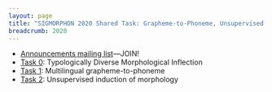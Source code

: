 ```yaml
---
layout: page
title: "SIGMORPHON 2020 Shared Task: Grapheme-to-Phoneme, Unsupervised Induction of Morphology, and Typologically Diverse Morphological Inflection"
breadcrumb: 2020
---
```


<!-- - [Registration ↪](https://forms.gle/PFB34pcFHzMfAtQx7) (You must register before test data are released to participate!) -->
- [Announcements mailing list](https://groups.google.com/forum/#!forum/sigmorphon-2020)—JOIN!
- [Task 0](task0): Typologically Diverse Morphological Inflection
- [Task 1](task1): Multilingual grapheme-to-phoneme
- [Task 2](task2): Unsupervised induction of morphology
